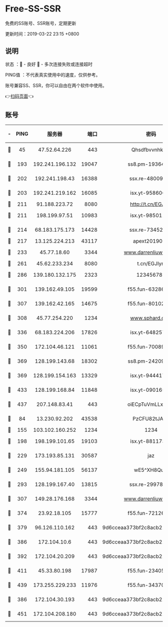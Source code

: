 # Free-SS-SSR

免费的SS账号、SSR账号，定期更新

更新时间：2019-03-22 23:15 +0800

## 说明

状态     ：🙂 - 良好 🙁 - 多次连接失败或连接超时

PING值   ：不代表真实使用中的速度，仅供参考。

账号兼容SS、SSR，你可以自由在两个软件中使用。

👉[扫码页面](https://liesauer.github.io/Free-SS-SSR/)👈

## 账号

|-|PING|服务器|端口|密码|加密方式|区域|
|:----:|:----:|:-----:|-----:|:----:|:----:|:----:|
|🙂|45|47.52.64.226|443|Qhsdfbvvnhkm1|aes-256-cfb|HK|
|🙂|193|192.241.196.132|19047|ss8.pm-19364994|aes-256-cfb|US|
|🙂|202|192.241.198.43|16388|ssx.re-48009112|aes-256-cfb|US|
|🙂|203|192.241.219.162|16085|isx.yt-95860657|aes-256-cfb|US|
|🙂|211|91.188.223.72|8080|http://t.cn/EGJIyrl|rc4-md5|RU|
|🙂|211|198.199.97.51|10983|isx.yt-98501151|aes-256-cfb|US|
|🙂|214|68.183.175.173|14428|ssx.re-73452986|aes-256-cfb|US|
|🙂|217|13.125.224.213|43117|apext2019005|chacha20|KR|
|🙂|233|45.77.18.60|3344|www.darrenliuwei.com|aes-256-cfb|JP|
|🙂|261|45.62.233.234|8080|t.cn/EGJIyrl|rc4-md5|CA|
|🙂|286|139.180.132.175|2323|123456789|aes-256-cfb|SG|
|🙂|301|139.162.49.105|19599|f55.fun-63286751|aes-256-cfb|SG|
|🙂|307|139.162.42.165|14675|f55.fun-80102385|aes-256-cfb|SG|
|🙂|308|45.77.254.220|1234|www.sphard.com|aes-256-cfb|SG|
|🙂|336|68.183.224.206|17826|isx.yt-64825749|aes-256-cfb|SG|
|🙂|350|172.104.46.121|11061|f55.fun-70089612|aes-256-cfb|SG|
|🙂|369|128.199.143.68|18302|ss8.pm-24209175|aes-256-cfb|SG|
|🙂|369|128.199.154.163|13329|isx.yt-94441732|aes-256-cfb|SG|
|🙂|433|128.199.168.84|11848|isx.yt-09016510|aes-256-cfb|SG|
|🙂|437|207.148.83.41|443|oiECpTuVmLLxk4Ts|aes-256-cfb|AU|
|🙂|84|13.230.92.202|43538|PzCFU82tJAdZ|aes-256-cfb|JP|
|🙂|155|103.102.160.252|1234|1234|rc4-md5|JP|
|🙂|198|198.199.101.65|19103|isx.yt-88117366|aes-256-cfb|US|
|🙂|229|173.193.85.131|30587|jaz|aes-256-cfb|US|
|🙂|249|155.94.181.105|56137|wE5^XH8Quw|aes-256-cfb|US|
|🙂|293|128.199.167.40|13815|ssx.re-29978832|aes-256-cfb|SG|
|🙂|307|149.28.176.168|3344|www.darrenliuwei.com|aes-256-cfb|AU|
|🙂|374|23.92.18.105|15777|f55.fun-72126030|aes-256-cfb|US|
|🙂|379|96.126.110.162|443|9d6cceaa373bf2c8acb22e60b6a58be6|aes-256-cfb|US|
|🙂|386|172.104.10.6|443|9d6cceaa373bf2c8acb22e60b6a58be6|aes-256-cfb|US|
|🙂|392|172.104.20.209|443|9d6cceaa373bf2c8acb22e60b6a58be6|aes-256-cfb|US|
|🙂|411|45.33.80.198|17987|f55.fun-23405054|aes-256-cfb|US|
|🙂|439|173.255.229.233|11976|f55.fun-34370951|aes-256-cfb|US|
|🙁|386|172.104.30.193|443|9d6cceaa373bf2c8acb22e60b6a58be6|aes-256-cfb|US|
|🙁|451|172.104.208.180|443|9d6cceaa373bf2c8acb22e60b6a58be6|aes-256-cfb|US|
